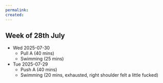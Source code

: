 ```yaml
---
permalink: 
created:
---
```

## Week of 28th July
- Wed 2025-07-30
	- Pull A (40 mins)
	- Swimming (25 mins)
- Tue 2025-07-29
	- Push A (40 mins)
	- Swimming (20 mins, exhausted, right shoulder felt a little fucked)
